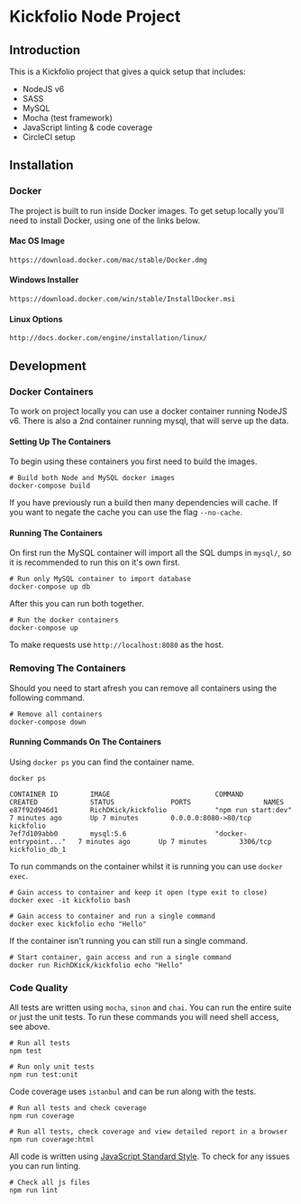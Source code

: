 # Kickfolio Node Project

## Introduction

This is a Kickfolio project that gives a quick setup that includes:

- NodeJS v6
- SASS
- MySQL
- Mocha (test framework)
- JavaScript linting & code coverage
- CircleCI setup

## Installation

### Docker

The project is built to run inside Docker images. To get setup locally you'll need to install Docker, using one of the links below.

#### Mac OS Image
```
https://download.docker.com/mac/stable/Docker.dmg
```

#### Windows Installer
```
https://download.docker.com/win/stable/InstallDocker.msi
```

#### Linux Options
```
http://docs.docker.com/engine/installation/linux/
```

## Development

### Docker Containers

To work on project locally you can use a docker container running NodeJS v6. There is also a 2nd container running mysql, that will serve up the data.

#### Setting Up The Containers

To begin using these containers you first need to build the images.

```
# Build both Node and MySQL docker images
docker-compose build
```

If you have previously run a build then many dependencies will cache. If you want to negate the cache you can use the flag `--no-cache`.

#### Running The Containers

On first run the MySQL container will import all the SQL dumps in `mysql/`, so it is recommended to run this on it's own first.

```
# Run only MySQL container to import database
docker-compose up db
```

After this you can run both together.

```
# Run the docker containers
docker-compose up
```

To make requests use `http://localhost:8080` as the host.

### Removing The Containers

Should you need to start afresh you can remove all containers using the following command.

```
# Remove all containers
docker-compose down
```

#### Running Commands On The Containers

Using `docker ps` you can find the container name.

```
docker ps

CONTAINER ID        IMAGE                          COMMAND                  CREATED             STATUS              PORTS                  NAMES
e87f92d946d1        RichDKick/kickfolio            "npm run start:dev"      7 minutes ago       Up 7 minutes        0.0.0.0:8080->80/tcp   kickfolio
7ef7d109abb0        mysql:5.6                      "docker-entrypoint..."   7 minutes ago       Up 7 minutes        3306/tcp               kickfolio_db_1
```

To run commands on the container whilst it is running you can use `docker exec`.

```
# Gain access to container and keep it open (type exit to close)
docker exec -it kickfolio bash

# Gain access to container and run a single command
docker exec kickfolio echo "Hello"
```

If the container isn't running you can still run a single command.

```
# Start container, gain access and run a single command
docker run RichDKick/kickfolio echo "Hello"
```

### Code Quality

All tests are written using `mocha`, `sinon` and `chai`. You can run the entire suite or just the unit tests. To run these commands you will need shell access, see above.

```
# Run all tests
npm test

# Run only unit tests
npm run test:unit
```

Code coverage uses `istanbul` and can be run along with the tests.

```
# Run all tests and check coverage
npm run coverage

# Run all tests, check coverage and view detailed report in a browser
npm run coverage:html
```

All code is written using [JavaScript Standard Style](http://standardjs.com/rules.html). To check for any issues you can run linting.

```
# Check all js files
npm run lint
```
